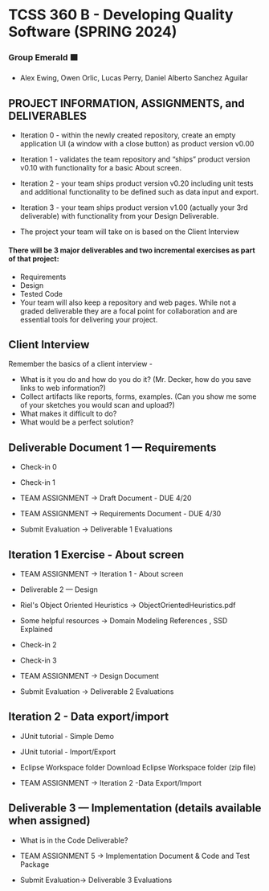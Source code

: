 # TCSS 360 B - Developing Quality Software (SPRING 2024)
### Group Emerald 🟩
- Alex Ewing, Owen Orlic, Lucas Perry, Daniel Alberto Sanchez Aguilar


## PROJECT INFORMATION, ASSIGNMENTS, and DELIVERABLES

- Iteration 0 - within the newly created repository, create an empty application UI (a window with a close button) as product version v0.00

- Iteration 1 - validates the team repository and “ships” product version v0.10 with functionality for a basic About screen.

- Iteration 2 - your team ships product version v0.20 including unit tests and additional functionality to be defined such as data input and export.

- Iteration 3 - your team ships product version v1.00 (actually your 3rd deliverable) with functionality from your Design Deliverable.




- The project your team will take on is based on the Client Interview
#### There will be 3 major deliverables and two incremental exercises as part of that project:
- Requirements
- Design 
- Tested Code
- Your team will also keep a repository and web pages. While not a graded deliverable they are a focal point for collaboration and are essential tools for delivering your project. 

## Client Interview 

Remember the basics of a client interview -

- What is it you do and how do you do it? (Mr. Decker, how do you save links to web information?)
- Collect artifacts like reports, forms, examples. (Can you show me some of your sketches you would scan and upload?)
- What makes it difficult to do?
- What would be a perfect solution?
## Deliverable Document 1 — Requirements 

- Check-in 0
- Check-in 1
- TEAM ASSIGNMENT → Draft Document - DUE 4/20

- TEAM ASSIGNMENT → Requirements Document - DUE 4/30

- Submit Evaluation → Deliverable 1 Evaluations


## Iteration 1 Exercise - About screen

- TEAM ASSIGNMENT → Iteration 1 - About screen

- Deliverable 2 — Design 

- Riel's Object Oriented Heuristics → ObjectOrientedHeuristics.pdf

- Some helpful resources → Domain Modeling References ,  SSD Explained

- Check-in 2
- Check-in 3

- TEAM ASSIGNMENT → Design Document

- Submit Evaluation → Deliverable 2 Evaluations

## Iteration 2 - Data export/import

- JUnit tutorial - Simple Demo

- JUnit tutorial - Import/Export

- Eclipse Workspace folder Download Eclipse Workspace folder (zip file)

- TEAM ASSIGNMENT → Iteration 2 -Data Export/Import

## Deliverable 3 — Implementation (details available when assigned)

- What is in the Code Deliverable?

- TEAM ASSIGNMENT 5 → Implementation Document & Code and Test Package

- Submit Evaluation→ Deliverable 3 Evaluations

